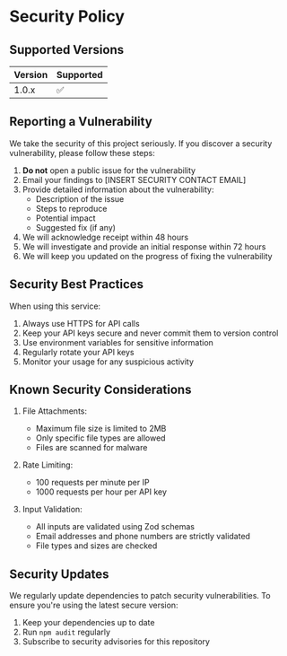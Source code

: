 # Security Policy

## Supported Versions

| Version | Supported          |
| ------- | ------------------ |
| 1.0.x   | :white_check_mark: |

## Reporting a Vulnerability

We take the security of this project seriously. If you discover a security vulnerability, please follow these steps:

1. **Do not** open a public issue for the vulnerability
2. Email your findings to [INSERT SECURITY CONTACT EMAIL]
3. Provide detailed information about the vulnerability:
   - Description of the issue
   - Steps to reproduce
   - Potential impact
   - Suggested fix (if any)
4. We will acknowledge receipt within 48 hours
5. We will investigate and provide an initial response within 72 hours
6. We will keep you updated on the progress of fixing the vulnerability

## Security Best Practices

When using this service:

1. Always use HTTPS for API calls
2. Keep your API keys secure and never commit them to version control
3. Use environment variables for sensitive information
4. Regularly rotate your API keys
5. Monitor your usage for any suspicious activity

## Known Security Considerations

1. File Attachments:

   - Maximum file size is limited to 2MB
   - Only specific file types are allowed
   - Files are scanned for malware

2. Rate Limiting:

   - 100 requests per minute per IP
   - 1000 requests per hour per API key

3. Input Validation:
   - All inputs are validated using Zod schemas
   - Email addresses and phone numbers are strictly validated
   - File types and sizes are checked

## Security Updates

We regularly update dependencies to patch security vulnerabilities. To ensure you're using the latest secure version:

1. Keep your dependencies up to date
2. Run `npm audit` regularly
3. Subscribe to security advisories for this repository
